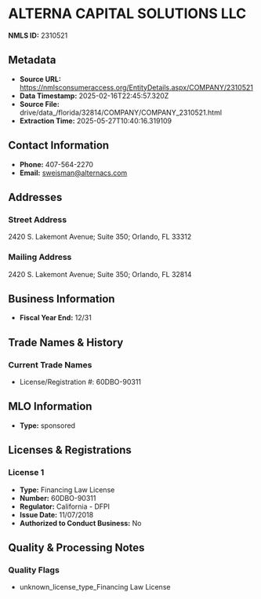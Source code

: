 # ALTERNA CAPITAL SOLUTIONS LLC

**NMLS ID:** 2310521

## Metadata
- **Source URL:** https://nmlsconsumeraccess.org/EntityDetails.aspx/COMPANY/2310521
- **Data Timestamp:** 2025-02-16T22:45:57.320Z
- **Source File:** drive/data_/florida/32814/COMPANY/COMPANY_2310521.html
- **Extraction Time:** 2025-05-27T10:40:16.319109

## Contact Information
- **Phone:** 407-564-2270
- **Email:** sweisman@alternacs.com

## Addresses
### Street Address
2420 S. Lakemont Avenue; Suite 350; Orlando, FL 33312

### Mailing Address
2420 S. Lakemont Avenue; Suite 350; Orlando, FL 32814

## Business Information
- **Fiscal Year End:** 12/31

## Trade Names & History
### Current Trade Names
- License/Registration #: 60DBO-90311

## MLO Information
- **Type:** sponsored

## Licenses & Registrations

### License 1
- **Type:** Financing Law License
- **Number:** 60DBO-90311
- **Regulator:** California - DFPI
- **Issue Date:** 11/07/2018
- **Authorized to Conduct Business:** No

## Quality & Processing Notes
### Quality Flags
- unknown_license_type_Financing Law License
